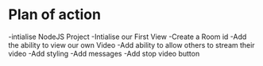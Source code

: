 # Plan of action

-intialise NodeJS Project
-Intialise our First View
-Create a Room id
-Add the ability to view our own Video
-Add ability to allow others to stream their video
-Add styling
-Add messages
-Add stop video button 